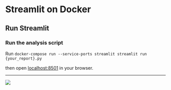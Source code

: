 # Streamlit on Docker

## Run Streamlit

### Run the analysis script

Run `docker-compose run --service-ports streamlit streamlit run {your_report}.py`

then open [localhost:8501](http://localhost:8501) in your browser.

---

![](https://i.imgur.com/u3NDCyQ.png)
